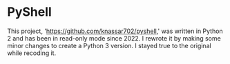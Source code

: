 # PyShell
This project, 'https://github.com/knassar702/pyshell,' was written in Python 2 and has been in read-only mode since 2022. I rewrote it by making some minor changes to create a Python 3 version. I stayed true to the original while recoding it.
